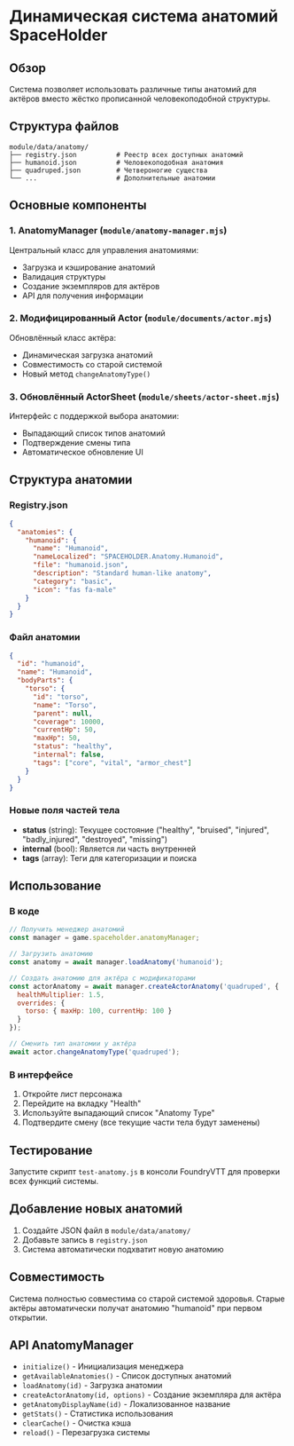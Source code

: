 # Динамическая система анатомий SpaceHolder

## Обзор
Система позволяет использовать различные типы анатомий для актёров вместо жёстко прописанной человекоподобной структуры.

## Структура файлов

```
module/data/anatomy/
├── registry.json          # Реестр всех доступных анатомий
├── humanoid.json          # Человекоподобная анатомия
├── quadruped.json         # Четвероногие существа
└── ...                    # Дополнительные анатомии
```

## Основные компоненты

### 1. AnatomyManager (`module/anatomy-manager.mjs`)
Центральный класс для управления анатомиями:
- Загрузка и кэширование анатомий
- Валидация структуры
- Создание экземпляров для актёров
- API для получения информации

### 2. Модифицированный Actor (`module/documents/actor.mjs`)
Обновлённый класс актёра:
- Динамическая загрузка анатомий
- Совместимость со старой системой
- Новый метод `changeAnatomyType()`

### 3. Обновлённый ActorSheet (`module/sheets/actor-sheet.mjs`)
Интерфейс с поддержкой выбора анатомии:
- Выпадающий список типов анатомий
- Подтверждение смены типа
- Автоматическое обновление UI

## Структура анатомии

### Registry.json
```json
{
  "anatomies": {
    "humanoid": {
      "name": "Humanoid",
      "nameLocalized": "SPACEHOLDER.Anatomy.Humanoid",
      "file": "humanoid.json",
      "description": "Standard human-like anatomy",
      "category": "basic",
      "icon": "fas fa-male"
    }
  }
}
```

### Файл анатомии
```json
{
  "id": "humanoid",
  "name": "Humanoid",
  "bodyParts": {
    "torso": {
      "id": "torso",
      "name": "Torso", 
      "parent": null,
      "coverage": 10000,
      "currentHp": 50,
      "maxHp": 50,
      "status": "healthy",
      "internal": false,
      "tags": ["core", "vital", "armor_chest"]
    }
  }
}
```

### Новые поля частей тела
- **status** (string): Текущее состояние ("healthy", "bruised", "injured", "badly_injured", "destroyed", "missing")
- **internal** (bool): Является ли часть внутренней
- **tags** (array): Теги для категоризации и поиска

## Использование

### В коде
```javascript
// Получить менеджер анатомий
const manager = game.spaceholder.anatomyManager;

// Загрузить анатомию
const anatomy = await manager.loadAnatomy('humanoid');

// Создать анатомию для актёра с модификаторами
const actorAnatomy = await manager.createActorAnatomy('quadruped', {
  healthMultiplier: 1.5,
  overrides: {
    torso: { maxHp: 100, currentHp: 100 }
  }
});

// Сменить тип анатомии у актёра
await actor.changeAnatomyType('quadruped');
```

### В интерфейсе
1. Откройте лист персонажа
2. Перейдите на вкладку "Health"
3. Используйте выпадающий список "Anatomy Type" 
4. Подтвердите смену (все текущие части тела будут заменены)

## Тестирование

Запустите скрипт `test-anatomy.js` в консоли FoundryVTT для проверки всех функций системы.

## Добавление новых анатомий

1. Создайте JSON файл в `module/data/anatomy/`
2. Добавьте запись в `registry.json`
3. Система автоматически подхватит новую анатомию

## Совместимость

Система полностью совместима со старой системой здоровья. Старые актёры автоматически получат анатомию "humanoid" при первом открытии.

## API AnatomyManager

- `initialize()` - Инициализация менеджера
- `getAvailableAnatomies()` - Список доступных анатомий
- `loadAnatomy(id)` - Загрузка анатомии
- `createActorAnatomy(id, options)` - Создание экземпляра для актёра
- `getAnatomyDisplayName(id)` - Локализованное название
- `getStats()` - Статистика использования
- `clearCache()` - Очистка кэша
- `reload()` - Перезагрузка системы